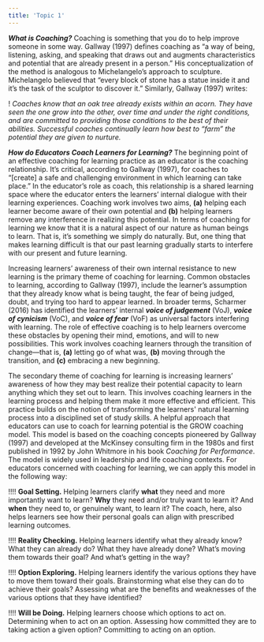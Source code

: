 ```yaml
---
title: 'Topic 1'
---
```


***What is Coaching?*** Coaching is something that you do to help improve someone in some way. Gallway (1997) defines coaching as “a way of being, listening, asking, and speaking that draws out and augments characteristics and potential that are already present in a person.” His conceptualization of the method is analogous to Michelangelo’s approach to sculpture. Michelangelo believed that “every block of stone has a statue inside it and it’s the task of the sculptor to discover it.” Similarly, Gallway (1997) writes:

 ! *Coaches know that an oak tree already exists within an acorn. They have seen the one grow into the other, over time and under the right conditions, and are committed to providing those conditions to the best of their abilities. Successful coaches continually learn how best to “farm” the potential they are given to nurture.*

***How do Educators Coach Learners for Learning?*** The beginning point of an effective coaching for learning practice as an educator is the coaching relationship. It’s critical, according to Gallway (1997), for coaches to “[create] a safe and challenging environment in which learning can take place.” In the educator’s role as coach, this relationship is a shared learning space where the educator enters the learners’ internal dialogue with their learning experiences. Coaching work involves two aims, **(a)** helping each learner become aware of their own potential and **(b)** helping learners remove any interference in realizing this potential. In terms of coaching for learning we know that it is a natural aspect of our nature as human beings to learn. That is, it’s something we simply do naturally. But, one thing that makes learning difficult is that our past learning gradually starts to interfere with our present and future learning.

Increasing learners’ awareness of their own internal resistance to new learning is the primary theme of coaching for learning. Common obstacles to learning, according to Gallway (1997), include the learner’s assumption that they already know what is being taught, the fear of being judged, doubt, and trying too hard to appear learned. In broader terms, Scharmer (2016) has identified the learners’ internal ***voice of judgement*** (VoJ), ***voice of cynicism*** (VoC), and ***voice of fear*** (VoF) as universal factors interfering with learning. The role of effective coaching is to help learners overcome these obstacles by opening their mind, emotions, and will to new possibilities. This work involves coaching learners through the transition of change—that is, **(a)** letting go of what was, **(b)** moving through the transition, and **(c)** embracing a new beginning.  

The secondary theme of coaching for learning is increasing learners’ awareness of how they may best realize their potential capacity to learn anything which they set out to learn. This involves coaching learners in the learning process and helping them make it more effective and efficient. This practice builds on the notion of transforming the learners' natural learning process into a disciplined set of study skills. A helpful approach that educators can use to coach for learning potential is the GROW coaching model. This model is based on the coaching concepts pioneered by Gallway (1997) and developed at the McKinsey consulting firm in the 1980s and first published in 1992 by John Whitmore in his book *Coaching for Performance*. The model is widely used in leadership and life coaching contexts. For educators concerned with coaching for learning, we can apply this model in the following way:

!!!! **Goal Setting.** Helping learners clarify **what** they need and more importantly want to learn? **Why** they need and/or truly want to learn it? And **when** they need to, or genuinely want, to learn it? The coach, here, also helps learners see how their personal goals can align with prescribed learning outcomes.

!!!! **Reality Checking.** Helping learners identify what they already know? What they can already do? What they have already done? What’s moving them towards their goal? And what’s getting in the way?

!!!! **Option Exploring.** Helping learners identify the various options they have to move them toward their goals. Brainstorming what else they can do to achieve their goals? Assessing what are the benefits and weaknesses of the various options that they have identified?

!!!! **Will be Doing.** Helping learners choose which options to act on. Determining when to act on an option. Assessing how committed they are to taking action a given option? Committing to acting on an option.
